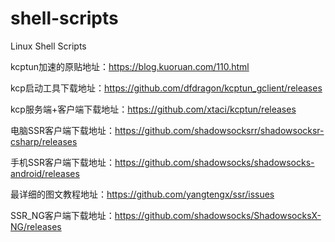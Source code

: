 # shell-scripts
Linux Shell Scripts

kcptun加速的原贴地址：https://blog.kuoruan.com/110.html

kcp启动工具下载地址：https://github.com/dfdragon/kcptun_gclient/releases

kcp服务端+客户端下载地址：https://github.com/xtaci/kcptun/releases

电脑SSR客户端下载地址：https://github.com/shadowsocksrr/shadowsocksr-csharp/releases

手机SSR客户端下载地址：https://github.com/shadowsocks/shadowsocks-android/releases

最详细的图文教程地址：https://github.com/yangtengx/ssr/issues

SSR_NG客户端下载地址：https://github.com/shadowsocks/ShadowsocksX-NG/releases
